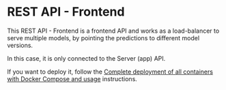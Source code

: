 # REST API - Frontend

This REST API - Frontend is a frontend API and works as a load-balancer to serve multiple models, by pointing the predictions to different model versions.

In this case, it is only connected to the Server (app) API.

If you want to deploy it, follow the [Complete deployment of all containers with Docker Compose and usage](../../../README.md#Complete-deployment-of-all-containers-with-Docker-Compose-and-usage) instructions.
